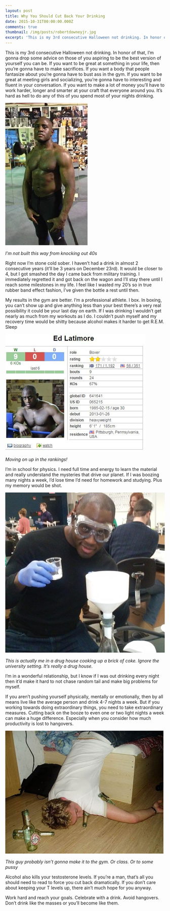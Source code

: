 ```yaml
---
layout: post
title: Why You Should Cut Back Your Drinking
date: 2015-10-31T00:00:00.000Z
comments: true
thumbnail: /img/posts/robertdowneyjr.jpg
excerpt: 'This is my 3rd consecutive Halloween not drinking. In honor of that, I’m gonna drop some advice on those of you aspiring to be the best version of yourself you can be. If you want to be great at something in your life, then you’re gonna have to make sacrifices. If you want a body that people fantasize about you’re gonna have to bust ass in the gym. If you want to be great at meeting girls and socializing, you’re gonna have to interesting and fluent in your conversation. If you want to make a lot of money you’ll have to work harder, longer and smarter at your craft that everyone around you. It’s hard as hell to do any of this of you spend most of your nights drinking.'
---
```



This is my 3rd consecutive Halloween not drinking. In honor of that, I’m gonna drop some advice on those of you aspiring to be the best version of yourself you can be. If you want to be great at something in your life, then you’re gonna have to make sacrifices. If you want a body that people fantasize about you’re gonna have to bust ass in the gym. If you want to be great at meeting girls and socializing, you’re gonna have to interesting and fluent in your conversation. If you want to make a lot of money you’ll have to work harder, longer and smarter at your craft that everyone around you. It’s hard as hell to do any of this of you spend most of your nights drinking.

![](/uploads/versions/dpimage7---x----260-448x---.jpg)

*I’m not built this way from knocking out 40s*

Right now I’m stone cold sober. I haven’t had a drink in almost 2 consecutive years (it’ll be 3 years on December 23rd). It would be closer to 4, but I got smashed the day I came back from military training. I immediately regretted it and got back on the wagon and I’ll stay there until I reach some milestones in my life. I feel like I wasted my 20’s so in true rubber band effect fashion, I’ve given the bottle a rest until then.

My results in the gym are better. I’m a professional athlete. I box. In boxing, you can’t show up and give anything less than your best there’s a very real possibility it could be your last day on earth. If I was drinking I wouldn’t get nearly as much from my workouts as I do. I couldn’t push myself and my recovery time would be shitty because alcohol makes it harder to get R.E.M. Sleep

![](/uploads/versions/boxrec9-0---x----443-369x---.jpg)

*Moving on up in the rankings!*

I’m in school for physics. I need full time and energy to learn the material and really understand the mysteries that drive our planet. If I was boozing many nights a week, I’d lose time I’d need for homework and studying. Plus my memory would be shot.

![](/uploads/versions/dpimage9---x----640-640x---.jpg)

*This is actually me in a drug house cooking up a brick of coke. Ignore the university setting. It’s really a drug house.*

I’m in a wonderful relationship, but I know if I was out drinking every night then it’d make it hard to not chase random tail and make big problems for myself.

If you aren’t pushing yourself physically, mentally or emotionally, then by all means live like the average person and drink 4-7 nights a week. But if you working towards doing extraordinary things, you need to take extraordinary measures. Cutting back on the booze to even one or two light nights a week can make a huge difference. Especially when you consider how much productivity is lost to hangovers.

![](/uploads/versions/drunkperson---x----500-387x---.jpg)

*This guy probably isn’t gonna make it to the gym. Or class. Or to some pussy*

Alcohol also kills your testosterone levels. If you’re a man, that’s all you should need to read to force you cut back dramatically. If you don’t care about keeping your T levels up, there ain’t much hope for you anyway.

Work hard and reach your goals. Celebrate with a drink. Avoid hangovers. Don’t drink like the masses or you’ll become like them.